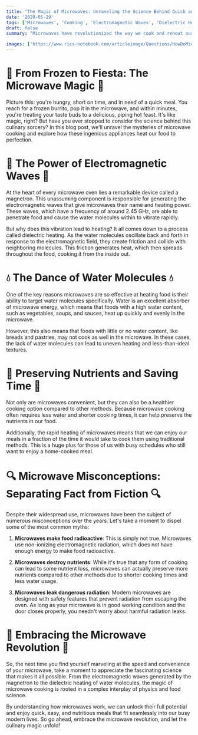 ```yaml
---
title: "The Magic of Microwaves: Unraveling the Science Behind Quick and Easy Meals"
date: '2020-05-29'
tags: ['Microwaves', 'Cooking', 'Electromagnetic Waves', 'Dielectric Heating', 'Food Science','Questions']
draft: false
summary: "Microwaves have revolutionized the way we cook and reheat our food, offering a quick and convenient solution for our busy lives. But have you ever stopped to wonder how these magical appliances actually work? In this blog post, we delve into the fascinating science behind microwave cooking and uncover the secrets of this culinary marvel."

images: ['https://www.rics-notebook.com/articleimage/Questions/HowDoMicrowavesWork.png']
---
```


# 🌮 From Frozen to Fiesta: The Microwave Magic 🌮

Picture this: you're hungry, short on time, and in need of a quick meal. You reach for a frozen burrito, pop it in the microwave, and within minutes, you're treating your taste buds to a delicious, piping hot feast. It's like magic, right? But have you ever stopped to consider the science behind this culinary sorcery? In this blog post, we'll unravel the mysteries of microwave cooking and explore how these ingenious appliances heat our food to perfection.

# 📡 The Power of Electromagnetic Waves 📡

At the heart of every microwave oven lies a remarkable device called a magnetron. This unassuming component is responsible for generating the electromagnetic waves that give microwaves their name and heating power. These waves, which have a frequency of around 2.45 GHz, are able to penetrate food and cause the water molecules within to vibrate rapidly.

But why does this vibration lead to heating? It all comes down to a process called dielectric heating. As the water molecules oscillate back and forth in response to the electromagnetic field, they create friction and collide with neighboring molecules. This friction generates heat, which then spreads throughout the food, cooking it from the inside out.

# 💧 The Dance of Water Molecules 💧

One of the key reasons microwaves are so effective at heating food is their ability to target water molecules specifically. Water is an excellent absorber of microwave energy, which means that foods with a high water content, such as vegetables, soups, and sauces, heat up quickly and evenly in the microwave.

However, this also means that foods with little or no water content, like breads and pastries, may not cook as well in the microwave. In these cases, the lack of water molecules can lead to uneven heating and less-than-ideal textures.

# 🥗 Preserving Nutrients and Saving Time 🥗

Not only are microwaves convenient, but they can also be a healthier cooking option compared to other methods. Because microwave cooking often requires less water and shorter cooking times, it can help preserve the nutrients in our food.

Additionally, the rapid heating of microwaves means that we can enjoy our meals in a fraction of the time it would take to cook them using traditional methods. This is a huge plus for those of us with busy schedules who still want to enjoy a home-cooked meal.

# 🔍 Microwave Misconceptions: Separating Fact from Fiction 🔍

Despite their widespread use, microwaves have been the subject of numerous misconceptions over the years. Let's take a moment to dispel some of the most common myths:

1. **Microwaves make food radioactive**: This is simply not true. Microwaves use non-ionizing electromagnetic radiation, which does not have enough energy to make food radioactive.

2. **Microwaves destroy nutrients**: While it's true that any form of cooking can lead to some nutrient loss, microwaves can actually preserve more nutrients compared to other methods due to shorter cooking times and less water usage.

3. **Microwaves leak dangerous radiation**: Modern microwaves are designed with safety features that prevent radiation from escaping the oven. As long as your microwave is in good working condition and the door closes properly, you needn't worry about harmful radiation leaks.

# 🎉 Embracing the Microwave Revolution 🎉

So, the next time you find yourself marveling at the speed and convenience of your microwave, take a moment to appreciate the fascinating science that makes it all possible. From the electromagnetic waves generated by the magnetron to the dielectric heating of water molecules, the magic of microwave cooking is rooted in a complex interplay of physics and food science.

By understanding how microwaves work, we can unlock their full potential and enjoy quick, easy, and nutritious meals that fit seamlessly into our busy modern lives. So go ahead, embrace the microwave revolution, and let the culinary magic unfold!